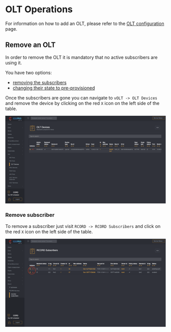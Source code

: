 # OLT Operations

For information on how to add an OLT, please refer to the
[OLT configuration](../configure/olt.md) page.

## Remove an OLT

In order to remove the OLT it is mandatory that no active subscribers are using it.

You have two options:

- [removing the subscribers](./olt-ops.md#remove-subscriber)
- [changing their state to pre-provisioned](./olt-ops.md#change-subscriber-status)

Once the subscribers are gone you can navigate to `vOLT -> OLT Devices` and remove
the device by clicking on the red `X` icon on the left side of the table.

![OLT Table view in XOS](./screenshots/olt_table_view.png "OLT Table view in XOS")

### Remove subscriber

To remove a subscriber just visit `RCORD -> RCORD Subscribers` and click on the
red `X` icon on the left side of the table.

![Subscribers Table view in XOS](./screenshots/subscribers_table_view.png "Subscribers Table view in XOS")
